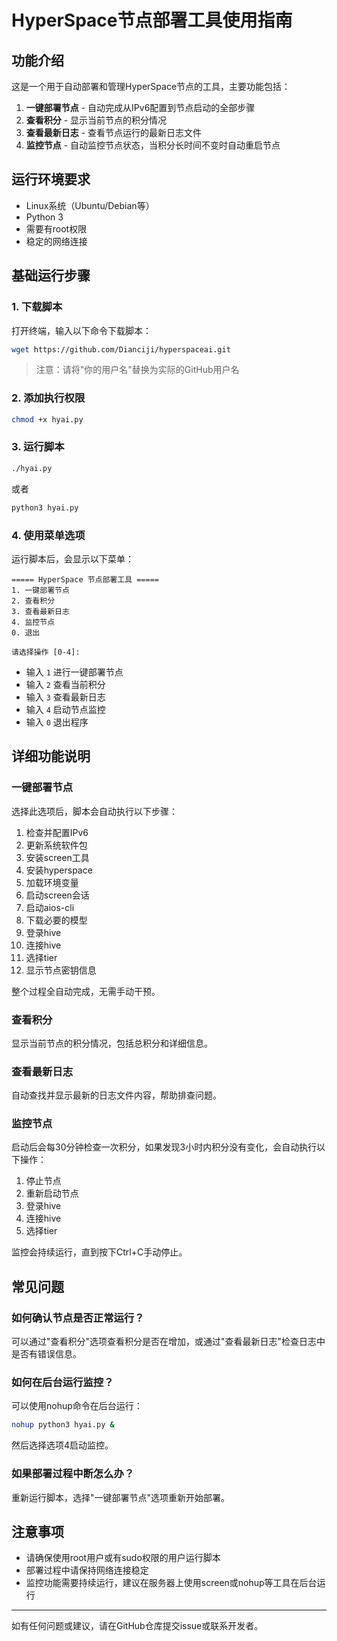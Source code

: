 # HyperSpace节点部署工具使用指南

## 功能介绍

这是一个用于自动部署和管理HyperSpace节点的工具，主要功能包括：

1. **一键部署节点** - 自动完成从IPv6配置到节点启动的全部步骤
2. **查看积分** - 显示当前节点的积分情况
3. **查看最新日志** - 查看节点运行的最新日志文件
4. **监控节点** - 自动监控节点状态，当积分长时间不变时自动重启节点

## 运行环境要求

- Linux系统（Ubuntu/Debian等）
- Python 3
- 需要有root权限
- 稳定的网络连接

## 基础运行步骤

### 1. 下载脚本

打开终端，输入以下命令下载脚本：

```bash
wget https://github.com/Dianciji/hyperspaceai.git
```

> 注意：请将"你的用户名"替换为实际的GitHub用户名

### 2. 添加执行权限

```bash
chmod +x hyai.py
```

### 3. 运行脚本

```bash
./hyai.py
```

或者

```bash
python3 hyai.py
```

### 4. 使用菜单选项

运行脚本后，会显示以下菜单：

```
===== HyperSpace 节点部署工具 =====
1. 一键部署节点
2. 查看积分
3. 查看最新日志
4. 监控节点
0. 退出

请选择操作 [0-4]:
```

- 输入 `1` 进行一键部署节点
- 输入 `2` 查看当前积分
- 输入 `3` 查看最新日志
- 输入 `4` 启动节点监控
- 输入 `0` 退出程序

## 详细功能说明

### 一键部署节点

选择此选项后，脚本会自动执行以下步骤：

1. 检查并配置IPv6
2. 更新系统软件包
3. 安装screen工具
4. 安装hyperspace
5. 加载环境变量
6. 启动screen会话
7. 启动aios-cli
8. 下载必要的模型
9. 登录hive
10. 连接hive
11. 选择tier
12. 显示节点密钥信息

整个过程全自动完成，无需手动干预。

### 查看积分

显示当前节点的积分情况，包括总积分和详细信息。

### 查看最新日志

自动查找并显示最新的日志文件内容，帮助排查问题。

### 监控节点

启动后会每30分钟检查一次积分，如果发现3小时内积分没有变化，会自动执行以下操作：

1. 停止节点
2. 重新启动节点
3. 登录hive
4. 连接hive
5. 选择tier

监控会持续运行，直到按下Ctrl+C手动停止。

## 常见问题

### 如何确认节点是否正常运行？

可以通过"查看积分"选项查看积分是否在增加，或通过"查看最新日志"检查日志中是否有错误信息。

### 如何在后台运行监控？

可以使用nohup命令在后台运行：

```bash
nohup python3 hyai.py &
```

然后选择选项4启动监控。

### 如果部署过程中断怎么办？

重新运行脚本，选择"一键部署节点"选项重新开始部署。

## 注意事项

- 请确保使用root用户或有sudo权限的用户运行脚本
- 部署过程中请保持网络连接稳定
- 监控功能需要持续运行，建议在服务器上使用screen或nohup等工具在后台运行

---

如有任何问题或建议，请在GitHub仓库提交issue或联系开发者。
